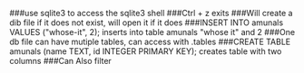 ###use sqlite3 <db filename> to access the sqlite3 shell
###Ctrl + z exits
###Will create a dib file if it does not exist, will open it if it does
###INSERT INTO amunals VALUES ("whose-it", 2); inserts into table amunals "whose it" and 2
###One db file can have mutiple tables, can access with .tables
###CREATE TABLE amunals (name TEXT, id INTEGER PRIMARY KEY); creates table with two columns
###Can Also filter